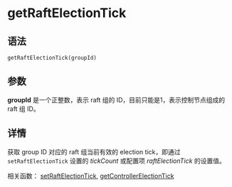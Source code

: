 # getRaftElectionTick

## 语法

`getRaftElectionTick(groupId)`

## 参数

**groupId** 是一个正整数，表示 raft 组的 ID，目前只能是1，表示控制节点组成的 raft 组 ID。

## 详情

获取 group ID 对应的 raft 组当前有效的 election tick，即通过 `setRaftElectionTick`
设置的 *tickCount* 或配置项 *raftElectionTick* 的设置值。

相关函数： [setRaftElectionTick](../s/setRaftElectionTick.md), [getControllerElectionTick](getControllerElectionTick.md)

